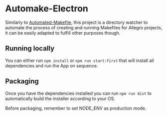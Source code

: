 # Automake-Electron

Similarly to [Automated-Makefile](https://github.com/coutlcdo/Automated-Makefile), this project is a directory watcher to automate the process of creating and running Makefiles for Allegro projects, it can be easily adapted to fulfill other purposes though.

## Running locally

You can either run `npm install` or `npm run start:first` that will install all dependencies and run the App on sequence.

## Packaging

Once you have the dependencies installed you can run `npm run dist` to automatically build the installer according to
your OS.

Before packaging, remember to set NODE_ENV as production mode.